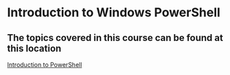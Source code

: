 <p style="background-image: url('lumify.png');">


# Introduction to Windows PowerShell

## The topics covered in this course can be found at this location 

[Introduction to PowerShell](LearningPath.md)


